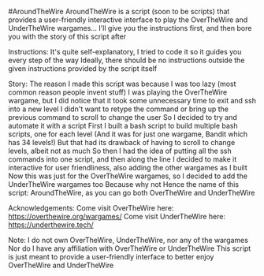 #AroundTheWire
AroundTheWire is a script (soon to be scripts) that provides a user-friendly interactive interface
to play the OverTheWire and UnderTheWire wargames...
I'll give you the instructions first, and then bore you with the story of this script after

Instructions:
It's quite self-explanatory, I tried to code it so it guides you every step of the way
Ideally, there should be no instructions outside the given instructions provided by the script itself

Story:
The reason I made this script was because I was too lazy (most common reason people invent stuff)
I was playing the OverTheWire wargame, but I did notice that it took some unnecessary time to exit and ssh into a new level
I didn't want to retype the command or bring up the previous command to scroll to change the user
So I decided to try and automate it with a script
First I built a bash script to build multiple bash scripts, one for each level 
(And it was for just one wargame, Bandit which has 34 levels!)
But that had its drawback of having to scroll to change levels, albeit not as much
So then I had the idea of putting all the ssh commands into one script, and then along the line
I decided to make it interactive for user friendliness, also adding the other wargames as I built
Now this was just for the OverTheWire wargames, so I decided to add the UnderTheWire wargames too
Because why not
Hence the name of this script: AroundTheWire, as you can go both OverTheWire and UnderTheWire

Acknowledgements:
Come visit OverTheWire here:
https://overthewire.org/wargames/
Come visit UnderTheWire here:
https://underthewire.tech/

Note:
I do not own OverTheWire, UnderTheWire, nor any of the wargames
Nor do I have any affiliation with OverTheWire or UnderTheWire
This script is just meant to provide a user-friendly interface to better enjoy OverTheWire and UnderTheWire
